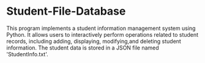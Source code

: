 # Student-File-Database
This program implements a student information management system using Python.  It allows users to interactively perform operations related to student records,  including adding, displaying, modifying,and deleting student information.  The student data is stored in a JSON file named 'StudentInfo.txt'.
